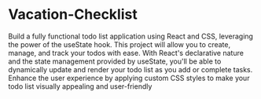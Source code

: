 # Vacation-Checklist
Build a fully functional todo list application using React and CSS, leveraging the power of the useState hook. This project will allow you to create, manage, and track your todos with ease. With React's declarative nature and the state management provided by useState, you'll be able to dynamically update and render your todo list as you add or complete tasks. Enhance the user experience by applying custom CSS styles to make your todo list visually appealing and user-friendly
